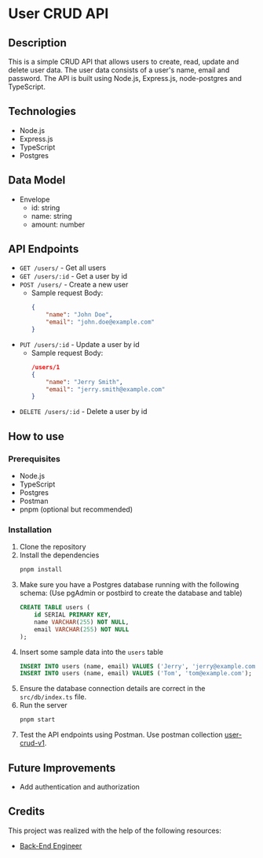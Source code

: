 # User CRUD API

## Description

This is a simple CRUD API that allows users to create, read, update and delete user data. The user data consists of a user's name, email and password. The API is built using Node.js, Express.js, node-postgres and TypeScript.

## Technologies

- Node.js
- Express.js
- TypeScript
- Postgres

## Data Model

- Envelope
  - id: string
  - name: string
  - amount: number

## API Endpoints

- `GET /users/` - Get all users
- `GET /users/:id` - Get a user by id
- `POST /users/` - Create a new user
    - Sample request Body: 
        ```json
        {
            "name": "John Doe",
            "email": "john.doe@example.com"
        }
        ```
- `PUT /users/:id` - Update a user by id
    - Sample request Body: 
        ```json
        /users/1
        {
            "name": "Jerry Smith",
            "email": "jerry.smith@example.com"
        }
        ```
- `DELETE /users/:id` - Delete a user by id

## How to use

### Prerequisites

- Node.js
- TypeScript
- Postgres
- Postman
- pnpm (optional but recommended)

### Installation

1. Clone the repository
2. Install the dependencies
    ```bash
    pnpm install
    ```
3. Make sure you have a Postgres database running with the following schema: (Use pgAdmin or postbird to create the database and table)
    ```sql
    CREATE TABLE users (
        id SERIAL PRIMARY KEY,
        name VARCHAR(255) NOT NULL,
        email VARCHAR(255) NOT NULL
    );
    ```
4.  Insert some sample data into the `users` table
    ```sql
    INSERT INTO users (name, email) VALUES ('Jerry', 'jerry@example.com');
    INSERT INTO users (name, email) VALUES ('Tom', 'tom@example.com');
    ```
5. Ensure the database connection details are correct in the `src/db/index.ts` file.
6. Run the server
    ```bash
    pnpm start
    ```
7. Test the API endpoints using Postman. Use postman collection [user-crud-v1](./user-crud-v1.postman_collection.json).

## Future Improvements

- Add authentication and authorization

## Credits

This project was realized with the help of the following resources:
- [Back-End Engineer](https://www.codecademy.com/learn/paths/back-end-engineer-career-path)